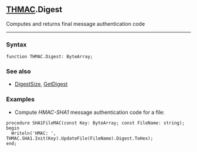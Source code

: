 ## [THMAC](../thmac.md).Digest

Computes and returns final message authentication code

---
### Syntax
```delphi
function THMAC.Digest: ByteArray;
```
### See also

*   [DigestSize](digestsize.md), [GetDigest](getdigest.md)

### Examples
*   Compute _HMAC-SHA1_ message authentication code for a file:

```delphi
procedure SHA1FileMAC(const Key: ByteArray; const FileName: string);
begin
  Writeln('HMAC: ', THMAC.SHA1.Init(Key).UpdateFile(FileName).Digest.ToHex);
end;
```

